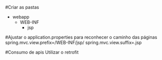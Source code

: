 #Criar as pastas 

- webapp
  - WEB-INF
    - jsp

#Ajustar o application.properties para reconhecer o caminho das páginas
spring.mvc.view.prefix=/WEB-INF/jsp/
spring.mvc.view.suffix=.jsp 






#Consumo de apis
Utilizar o retrofit
